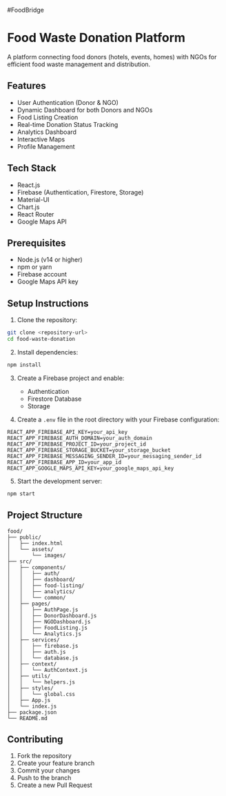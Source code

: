 #FoodBridge
# Food Waste Donation Platform

A platform connecting food donors (hotels, events, homes) with NGOs for efficient food waste management and distribution.

## Features

- User Authentication (Donor & NGO)
- Dynamic Dashboard for both Donors and NGOs
- Food Listing Creation
- Real-time Donation Status Tracking
- Analytics Dashboard
- Interactive Maps
- Profile Management

## Tech Stack

- React.js
- Firebase (Authentication, Firestore, Storage)
- Material-UI
- Chart.js
- React Router
- Google Maps API

## Prerequisites

- Node.js (v14 or higher)
- npm or yarn
- Firebase account
- Google Maps API key

## Setup Instructions

1. Clone the repository:
```bash
git clone <repository-url>
cd food-waste-donation
```

2. Install dependencies:
```bash
npm install
```

3. Create a Firebase project and enable:
   - Authentication
   - Firestore Database
   - Storage

4. Create a `.env` file in the root directory with your Firebase configuration:
```
REACT_APP_FIREBASE_API_KEY=your_api_key
REACT_APP_FIREBASE_AUTH_DOMAIN=your_auth_domain
REACT_APP_FIREBASE_PROJECT_ID=your_project_id
REACT_APP_FIREBASE_STORAGE_BUCKET=your_storage_bucket
REACT_APP_FIREBASE_MESSAGING_SENDER_ID=your_messaging_sender_id
REACT_APP_FIREBASE_APP_ID=your_app_id
REACT_APP_GOOGLE_MAPS_API_KEY=your_google_maps_api_key
```

5. Start the development server:
```bash
npm start
```

## Project Structure

```
food/
├── public/
│   ├── index.html
│   └── assets/
│       └── images/
├── src/
│   ├── components/
│   │   ├── auth/
│   │   ├── dashboard/
│   │   ├── food-listing/
│   │   ├── analytics/
│   │   └── common/
│   ├── pages/
│   │   ├── AuthPage.js
│   │   ├── DonorDashboard.js
│   │   ├── NGODashboard.js
│   │   ├── FoodListing.js
│   │   └── Analytics.js
│   ├── services/
│   │   ├── firebase.js
│   │   ├── auth.js
│   │   └── database.js
│   ├── context/
│   │   └── AuthContext.js
│   ├── utils/
│   │   └── helpers.js
│   ├── styles/
│   │   └── global.css
│   ├── App.js
│   └── index.js
├── package.json
└── README.md
```

## Contributing

1. Fork the repository
2. Create your feature branch
3. Commit your changes
4. Push to the branch
5. Create a new Pull Request 
